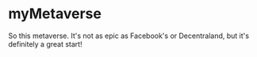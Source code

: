 # myMetaverse

So this metaverse. It's not as epic as Facebook's or Decentraland, but it's definitely a great start!
